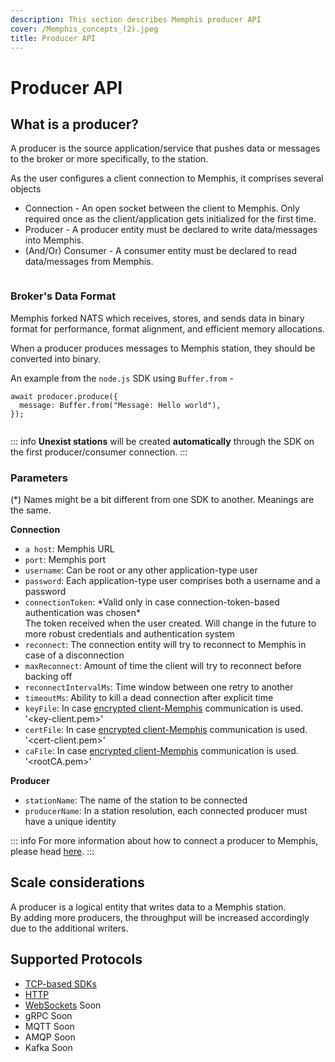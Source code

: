 ```yaml
---
description: This section describes Memphis producer API
cover: /Memphis_concepts_(2).jpeg
title: Producer API
---
```


# Producer API

<Subtitle></Subtitle>

## What is a producer?

A producer is the source application/service that pushes data or messages to the broker or more specifically, to the station.&#x20;

As the user configures a client connection to Memphis, it comprises several objects

- Connection - An open socket between the client to Memphis. Only required once as the client/application gets initialized for the first time.
- Producer - A producer entity must be declared to write data/messages into Memphis.
- (And/Or) Consumer - A consumer entity must be declared to read data/messages from Memphis.

<figure><img src="/assets/Producer.jpeg" alt=""><figcaption></figcaption></figure>

### Broker's Data Format

Memphis forked NATS which receives, stores, and sends data in binary format for performance, format alignment, and efficient memory allocations.

When a producer produces messages to Memphis station, they should be converted into binary.

An example from the `node.js` SDK using `Buffer.from` -

```
await producer.produce({
  message: Buffer.from("Message: Hello world"),
});
```

<figure><img src="/assets/produce_1.jpeg" alt=""><figcaption></figcaption></figure>

::: info
**Unexist stations** will be created **automatically** through the SDK on the first producer/consumer connection.
:::

### Parameters

(\*) Names might be a bit different from one SDK to another. Meanings are the same.

**Connection**

- `a host`: Memphis URL
- `port`: Memphis port
- `username`: Can be root or any other application-type user
- `password`: Each application-type user comprises both a username and a password
- `connectionToken`: \*Valid only in case connection-token-based authentication was chosen\*\
  The token received when the user created. Will change in the future to more robust credentials and authentication system
- `reconnect`: The connection entity will try to reconnect to Memphis in case of a disconnection
- `maxReconnect`: Amount of time the client will try to reconnect before backing off
- `reconnectIntervalMs`: Time window between one retry to another
- `timeoutMs`: Ability to kill a dead connection after explicit time
- `keyFile`: In case [encrypted client-Memphis](../../deployment/kubernetes/) communication is used. '\<key-client.pem>'
- `certFile`: In case [encrypted client-Memphis](../../deployment/kubernetes/) communication is used. '\<cert-client.pem>'
- `caFile`: In case [encrypted client-Memphis](../../deployment/kubernetes/) communication is used. '\<rootCA.pem>'

**Producer**

- `stationName`: The name of the station to be connected&#x20;
- `producerName`: In a station resolution, each connected producer must have a unique identity

::: info
For more information about how to connect a producer to Memphis, please head [here](/docs/client-libraries/nats-jetstream).
:::

## Scale considerations

A producer is a logical entity that writes data to a Memphis station.\
By adding more producers, the throughput will be increased accordingly due to the additional writers.

## Supported Protocols

- [TCP-based SDKs](/docs/client-libraries/nats-jetstream)
- [HTTP](https://github.com/memphisdev/memphis-http-proxy)
- [WebSockets](https://github.com/orgs/memphisdev/projects/2/views/1?pane=issue&itemId=14008452) <Circle>Soon</Circle>
- gRPC <Circle>Soon</Circle>
- MQTT <Circle>Soon</Circle>
- AMQP <Circle>Soon</Circle>
- Kafka <Circle>Soon</Circle>
